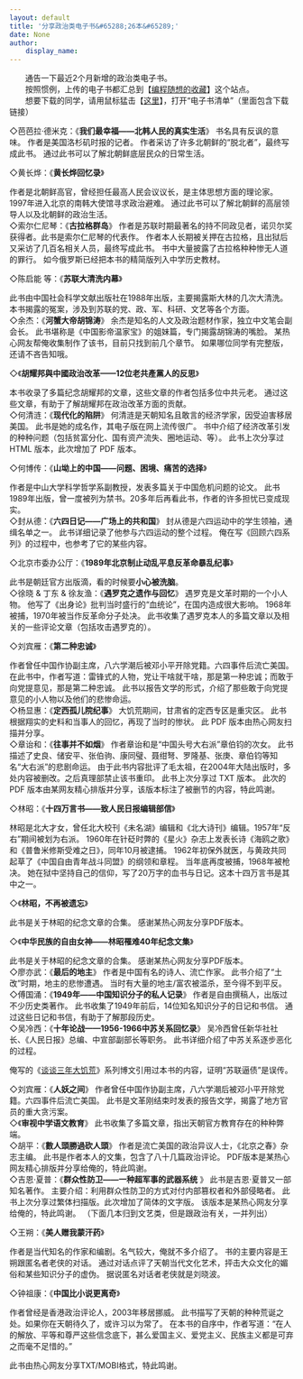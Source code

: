 ```yaml
---
layout: default
title: '分享政治类电子书&#65288;26本&#65289;'
date: None
author:
    display_name: 
---
```


  
  
　　通告一下最近2个月新增的政治类电子书。  
　　按照惯例，上传的电子书都汇总到【[编程随想的收藏](https://github.com/programthink/)】这个站点。  
　　想要下载的同学，请用鼠标猛击【[这里](https://github.com/programthink/books)】，打开“电子书清单”（里面包含下载链接）  
  
  
◇芭芭拉·德米克：《**我们最幸福——北韩人民的真实生活**》 书名具有反讽的意味。 作者是美国洛杉矶时报的记者。 作者采访了许多北朝鲜的“脱北者”，最终写成此书。 通过此书可以了解北朝鲜底层民众的日常生活。

◇黄长烨：《**黄长烨回忆录**》

作者是北朝鲜高官，曾经担任最高人民会议议长，是主体思想方面的理论家。 1997年进入北京的南韩大使馆寻求政治避难。 通过此书可以了解北朝鲜的高层领导人以及北朝鲜的政治生活。  
◇索尔仁尼琴：《**古拉格群岛**》 作者是苏联时期最著名的持不同政见者，诺贝尔奖获得者。此书是索尔仁尼琴的代表作。 作者本人长期被关押在古拉格，且出狱后又采访了几百名相关人员，最终写成此书。 书中大量披露了古拉格种种惨无人道的罪行。 如今俄罗斯已经把本书的精简版列入中学历史教材。

◇陈启能 等：《**苏联大清洗内幕**》

此书由中国社会科学文献出版社在1988年出版，主要揭露斯大林的几次大清洗。 本书揭露的冤案，涉及到苏联的党、政、军、科研、文艺等各个方面。  
◇余杰：《**河蟹大帝胡锦涛**》 余杰是知名的人文及政治题材作家，独立中文笔会副会长。 此书堪称是《中国影帝温家宝》的姐妹篇，专门揭露胡锦涛的嘴脸。 某热心网友帮俺收集制作了该书，目前只找到前几个章节。 如果哪位同学有完整版，还请不吝告知哦。

◇《**胡耀邦與中國政治改革——12位老共產黨人的反思**》

本书收录了多篇纪念胡耀邦的文章，这些文章的作者包括多位中共元老。 通过这些文章，有助于了解胡耀邦在政治改革方面的贡献。  
◇何清涟：《**现代化的陷阱**》 何清涟是天朝知名且敢言的经济学家，因受迫害移居美国。 此书是她的成名作，其电子版在网上流传很广。 书中介绍了经济改革引发的种种问题（包括贫富分化、国有资产流失、圈地运动、等）。 此书上次分享过 HTML 版本，此次增加了 PDF 版本。

◇何博传：《**山坳上的中国——问题、困境、痛苦的选择**》

作者是中山大学科学哲学系副教授，发表多篇关于中国危机问题的论文。 此书1989年出版，曾一度被列为禁书。20多年后再看此书，作者的许多担忧已变成现实。  
◇封从德：《**六四日记——广场上的共和国**》 封从德是六四运动中的学生领袖，通缉名单之一。 此书详细记录了他参与六四运动的整个过程。 俺在写《回顾六四系列》的过程中，也参考了它的某些内容。

◇北京市委办公厅：《**1989年北京制止动乱平息反革命暴乱纪事**》

  
此书是朝廷官方出版滴，看的时候要**小心被洗脑**。  
◇徐晓 & 丁东 & 徐友渔：《**遇罗克之遗作与回忆**》 遇罗克是文革时期的一个小人物。 他写了《出身论》批判当时盛行的“血统论”，在国内造成很大影响。 1968年被捕，1970年被当作反革命分子处决。 此书收集了遇罗克本人的多篇文章以及相关的一些评论文章（包括攻击遇罗克的）。

◇刘宾雁：《**第二种忠诚**》

作者曾任中国作协副主席，八六学潮后被邓小平开除党籍。六四事件后流亡美国。 在此书中，作者写道：雷锋式的人物，党让干啥就干啥，那是第一种忠诚；而敢于向党提意见，那是第二种忠诚。 此书以报告文学的形式，介绍了那些敢于向党提意见的小人物以及他们的悲惨命运。  
◇杨显惠：《**定西孤儿院纪事**》 大饥荒期间，甘肃省的定西专区是重灾区。 此书根据翔实的史料和当事人的回忆，再现了当时的惨状。 此 PDF 版本由热心网友扫描并分享。  
◇章诒和：《**往事并不如烟**》 作者章诒和是“中国头号大右派”章伯钧的次女。 此书描述了史良、储安平、张伯驹、康同璧、聂绀弩、罗隆基、张庚、章伯钧等知名“大右派”的悲剧命运。 由于此书内容批评了毛太祖，在2004年大陆出版时，多处内容被删改。之后真理部禁止该书重印。 此书上次分享过 TXT 版本。 此次的 PDF 版本由某网友精心排版并分享，该版本标注了被删节的内容，特此鸣谢。

◇林昭：《**十四万言书——致人民日报编辑部信**》

林昭是北大才女，曾任北大校刊《未名湖》编辑和《北大诗刊》编辑。1957年“反右”期间被划为右派。 1960年在针砭时弊的《星火》杂志上发表长诗《海鸥之歌》和《普鲁米修斯受难之日》，同年10月被逮捕。 1962年初保外就医，与黄政共同起草了《中国自由青年战斗同盟》的纲领和章程。 当年底再度被捕，1968年被枪决。 她在狱中坚持自己的信仰，写了20万字的血书与日记。这本十四万言书是其中之一。

◇《**林昭，不再被遗忘**》

此书是关于林昭的纪念文章的合集。 感谢某热心网友分享PDF版本。

◇《**中华民族的自由女神——林昭罹难40年纪念文集**》

此书是关于林昭的纪念文章的合集。 感谢某热心网友分享PDF版本。  
◇廖亦武：《**最后的地主**》 作者是中国有名的诗人、流亡作家。 此书介绍了“土改”时期，地主的悲惨遭遇。 当时有大量的地主/富农被滥杀，至今得不到平反。  
◇傅国涌：《**1949年——中国知识分子的私人记录**》 作者是自由撰稿人，出版过不少历史类著作。 此书收集了1949年前后，14位知名知识分子的日记和书信。 通过这些日记和书信，有助于了解那段历史。  
◇吴冷西：《**十年论战——1956-1966中苏关系回忆录**》 吴冷西曾任新华社社长、《人民日报》总编、中宣部副部长等职务。 此书详细介绍了中苏关系逐步恶化的过程。

俺写的《[谈谈三年大饥荒](http://program-think.blogspot.com/2012/05/three-years-famine-0.html)》系列博文引用过本书的内容，证明“苏联逼债”是误传。

  
◇刘宾雁：《**人妖之间**》 作者曾任中国作协副主席，八六学潮后被邓小平开除党籍。六四事件后流亡美国。 此书是文革刚结束时发表的报告文学，揭露了地方官员的重大贪污案。  
◇《**审视中学语文教育**》 此书收集了多篇文章，指出天朝官方教育存在的种种弊端。  
◇胡平：《**數人頭勝過砍人頭**》 作者是流亡美国的政治异议人士，《北京之春》杂志主编。 此书是作者本人的文集，包含了八十几篇政治评论。 PDF版本是某热心网友精心排版并分享给俺的，特此鸣谢。  
◇吉恩·夏普：《**群众性防卫——一种超军事的武器系统** 》 此书是吉恩·夏普又一部知名著作。 主要介绍：利用群众性防卫的方式对付内部篡权者和外部侵略者。 此书上次分享过繁体扫描版。此次增加了简体的文字版。 该版本是某热心网友分享给俺的，特此鸣谢。 （下面几本归到文艺类，但是跟政治有关，一并列出）

◇王朔：《**美人赠我蒙汗药**》

作者是当代知名的作家和编剧。名气较大，俺就不多介绍了。 书的主要内容是王朔跟匿名者老侠的对话。 通过对话点评了天朝当代文化艺术，抨击大众文化的媚俗和某些知识分子的虚伪。 据说匿名对话者老侠就是刘晓波。

◇钟祖康：《**中国比小说更离奇**》

作者曾经是香港政治评论人，2003年移居挪威。 此书描写了天朝的种种荒诞之处。如果你在天朝待久了，或许习以为常了。 在本书的自序中，作者写道：“在人的解放、平等和尊严这些信念底下，甚么爱国主义、爱党主义、民族主义都是可弃之而毫不足惜的。”

此书由热心网友分享TXT/MOBI格式，特此鸣谢。

